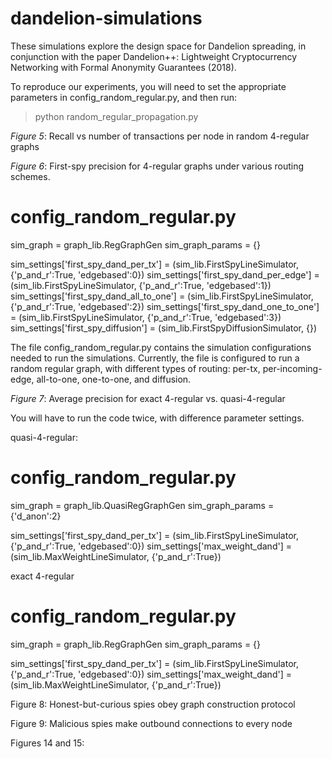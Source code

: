 # dandelion-simulations
These simulations explore the design space for Dandelion spreading, in conjunction with the paper 
Dandelion++: Lightweight Cryptocurrency Networking with Formal Anonymity Guarantees (2018).

To reproduce our experiments, you will need to set the appropriate parameters in 
config_random_regular.py, and then run:

> python random_regular_propagation.py 

*Figure 5*: Recall vs number of transactions per node in random 4-regular graphs



*Figure 6*: First-spy precision for 4-regular graphs under various routing schemes.

# config_random_regular.py
sim_graph = graph_lib.RegGraphGen
sim_graph_params = {}


sim_settings['first_spy_dand_per_tx'] = (sim_lib.FirstSpyLineSimulator, 
										   {'p_and_r':True, 'edgebased':0})
sim_settings['first_spy_dand_per_edge'] = (sim_lib.FirstSpyLineSimulator, 
									{'p_and_r':True, 'edgebased':1})
sim_settings['first_spy_dand_all_to_one'] = (sim_lib.FirstSpyLineSimulator, 
											{'p_and_r':True, 'edgebased':2})
sim_settings['first_spy_dand_one_to_one'] = (sim_lib.FirstSpyLineSimulator,
											{'p_and_r':True, 'edgebased':3})
sim_settings['first_spy_diffusion'] = (sim_lib.FirstSpyDiffusionSimulator, {})


The file config_random_regular.py contains the simulation configurations needed to run the 
simulations. Currently, the file is configured to run a random regular graph, with different types 
of routing: per-tx, per-incoming-edge, all-to-one, one-to-one, and diffusion. 

*Figure 7*: Average precision for exact 4-regular vs. quasi-4-regular

You will have to run the code twice, with difference parameter settings.

quasi-4-regular:
# config_random_regular.py
sim_graph = graph_lib.QuasiRegGraphGen
sim_graph_params = {'d_anon':2}

sim_settings['first_spy_dand_per_tx'] = (sim_lib.FirstSpyLineSimulator, 
										   {'p_and_r':True, 'edgebased':0})
sim_settings['max_weight_dand'] = (sim_lib.MaxWeightLineSimulator, 
										   {'p_and_r':True})


exact 4-regular
# config_random_regular.py
sim_graph = graph_lib.RegGraphGen
sim_graph_params = {}

sim_settings['first_spy_dand_per_tx'] = (sim_lib.FirstSpyLineSimulator, 
										   {'p_and_r':True, 'edgebased':0})
sim_settings['max_weight_dand'] = (sim_lib.MaxWeightLineSimulator, 
										   {'p_and_r':True})


Figure 8: Honest-but-curious spies obey graph construction protocol

Figure 9: Malicious spies make outbound connections to every node


Figures 14 and 15:


